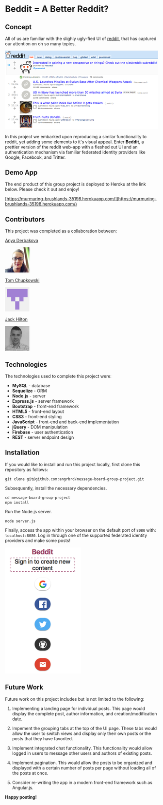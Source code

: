 # Beddit = A Better Reddit?

## Concept

All of us are familiar with the slighly ugly-fied UI of [reddit](https://www.reddit.com/), that has captured our attention on oh so many topics.

<img alt="Reddit UI image" src="public/reddit.png" width="800">

In this project we embarked upon reproducing a similar functionality to reddit, yet adding some elements to it's visual appeal. Enter **Beddit**, a prettier version of the reddit web-app with a fleshed out UI and an authentication mechanism via familiar federated identity providers like Google, Facebook, and Tritter.

## Demo App

The end product of this group project is deployed to Heroku at the link below. Please check it out and enjoy! 

[https://murmuring-brushlands-35198.herokuapp.com/](https://murmuring-brushlands-35198.herokuapp.com/)

## Contributors

This project was completed as a collaboration between:

[Anya Derbakova](https://github.com/angrbrd) 

<img alt="Anya Derbakova image" src="public/angrbrd.png" width="80">

[Tom Chupkowski](https://github.com/tchupkowski)

<img alt="Tom Chupkowski image" src="public/tchupkowski.png" width="80">

[Jack Hilton](https://github.com/jhhilton)

<img alt="Jack Hilton image" src="public/jhhilton.png" width="80">

## Technologies

The technologies used to complete this project were:

* **MySQL** - database
* **Sequelize** - ORM
* **Node.js** - server
* **Express.js** - server framework
* **Bootstrap** - front-end framework
* **HTML5** - front-end layout
* **CSS3** - front-end styling
* **JavaScript** - front-end and back-end implementation
* **jQuery** - DOM manipulation
* **Firebase** - user authentication
* **REST** - server endpoint design

## Installation

If you would like to install and run this project locally, first clone this repository as follows:

	git clone git@github.com:angrbrd/message-board-group-project.git
	
Subsequently, install the necessary dependencies.

	cd message-board-group-project
	npm install
	
Run the Node.js server.

	node server.js
	
Finally, access the app within your browser on the default port of `8080` with: `localhost:8080`. Log in through one of the supported federated identity providers and make some posts!

<img alt="Styled Firebase UI image" src="public/ui-image.png" width="250">

## Future Work

Future work on this project includes but is not limited to the following:

1) Implementing a landing page for individual posts. This page would display the complete post, author information, and creation/modification date.

2) Impement the grouping tabs at the top of the UI page. These tabs would allow the user to switch views and display only their own posts or the posts that they have favorited.

3) Implement integrated chat functionality. This functionality would allow logged in users to message other users and authors of existing posts.

4) Implement pagination. This would allow the posts to be organized and displayed with a certain number of posts per page without loading all of the posts at once.

5) Consider re-writing the app in a modern front-end framework such as Angular.js.

**Happy posting!**
